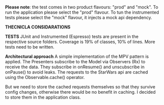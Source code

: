 **Please note**: the test comes in two product flavours: "prod" and "mock".
To run the application please select the "prod" flavour.
To tun the instrumented tests please select the "mock" flavour, it injects a mock api dependency.  


**THECNICLA CONSIDARATIONS**

**TESTS**
JUnit and Instrumented (Espresso) tests are present in the respective source folders.
Coverage is 19% of classes, 10% of lines. More tests need to be written.

**Architectural approach**
A simple implementation of the MPV pattern is applied. 
The Presenters subscribe to the Model via Observers (Rx) to receive the data.
They subscribe in onResume() and unscubscribe in onPause() to avoid leaks.
The requests to the StarWars api are cached using the Observable.cache() operator.

But we need to store the cached requests themselves so that they survive config changes, otherwise there would be no benefit in caching.
I decided to store them in the application class. 
